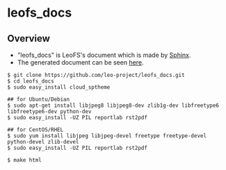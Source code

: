 leofs_docs
===========

Overview
--------

* "leofs_docs" is  LeoFS's document which is made by [Sphinx](http://sphinx.pocoo.org/).
* The generated document can be seen [here](http://www.leofs.org/docs/).

```text
$ git clone https://github.com/leo-project/leofs_docs.git
$ cd leofs_docs
$ sudo easy_install cloud_sptheme

## for Ubuntu/Debian
$ sudo apt-get install libjpeg8 libjpeg8-dev zlib1g-dev libfreetype6 libfreetype6-dev python-dev
$ sudo easy_install -UZ PIL reportlab rst2pdf

## for CentOS/RHEL
$ sudo yum install libjpeg libjpeg-devel freetype freetype-devel python-devel zlib-devel
$ sudo easy_install -UZ PIL reportlab rst2pdf

$ make html
```
